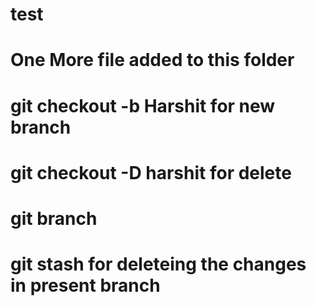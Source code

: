 # test

# One More file added to this folder 

# git checkout -b Harshit for new branch

# git checkout -D harshit for delete

# git branch

# git stash for deleteing the changes in present branch